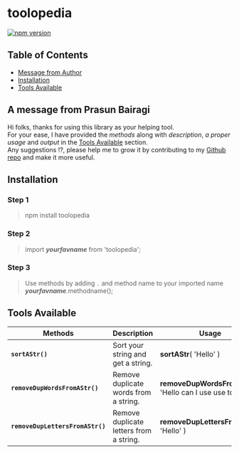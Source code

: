 # toolopedia

[![npm version](https://badge.fury.io/js/toolopedia.svg)](https://badge.fury.io/js/toolopedia)

## Table of Contents

- [Message from Author](#a-message-from-prasun-bairagi)
- [Installation](#installation)
- [Tools Available](#tools-available)

## A message from Prasun Bairagi
Hi folks, thanks for using this library as your helping tool.  
For your ease, I have provided the _methods_ along with _description_, _a proper usage_ and _output_ in the [Tools Available](#tools-available) section.  
Any suggestions !?, please help me to grow it by contributing to my [Github repo](https://github.com/prasunbairagi/toolopedia) and make it more useful.

## Installation

### Step 1
> npm install toolopedia

### Step 2
> import **_yourfavname_** from 'toolopedia';

### Step 3
> Use methods by adding `.` and method name to your imported name **_yourfavname_**.methodname();

## Tools Available
| Methods | Description | Usage | Output |
| --- | --- | --- | --- |
| **`sortAStr()`** | Sort your string and get a string. | **sortAStr**( 'Hello' ) | _eHllo_ |
| **`removeDupWordsFromAStr()`** | Remove duplicate words from a string. | **removeDupWordsFromAStr**( 'Hello can I use use tools' ) | _Hello can I use tools_ |
| **`removeDupLettersFromAStr()`** | Remove duplicate letters from a string. | **removeDupLettersFromAStr**( 'Hello' ) | _Helo_ |


